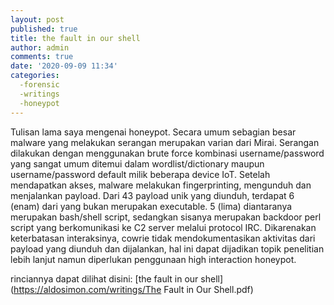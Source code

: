 ```yaml
---
layout: post
published: true
title: the fault in our shell
author: admin
comments: true
date: '2020-09-09 11:34'
categories:
  -forensic
  -writings
  -honeypot
---
```

Tulisan lama saya mengenai honeypot. Secara umum sebagian besar malware yang melakukan serangan merupakan varian dari Mirai. Serangan dilakukan dengan menggunakan brute force kombinasi username/password yang sangat umum ditemui dalam wordlist/dictionary maupun username/password default milik beberapa device IoT.
Setelah mendapatkan akses, malware melakukan fingerprinting, mengunduh  dan menjalankan payload. Dari 43 payload unik yang diunduh, terdapat 6 (enam) dari yang bukan merupakan executable. 5 (lima) diantaranya merupakan bash/shell script, sedangkan sisanya merupakan backdoor perl script yang berkomunikasi ke C2 server melalui protocol IRC. Dikarenakan keterbatasan interaksinya, cowrie tidak mendokumentasikan aktivitas dari payload yang diunduh dan dijalankan, hal ini dapat dijadikan topik penelitian lebih lanjut namun diperlukan penggunaan high interaction honeypot.

rinciannya dapat dilihat disini:
[the fault in our shell](https://aldosimon.com/writings/The Fault in Our Shell.pdf)
